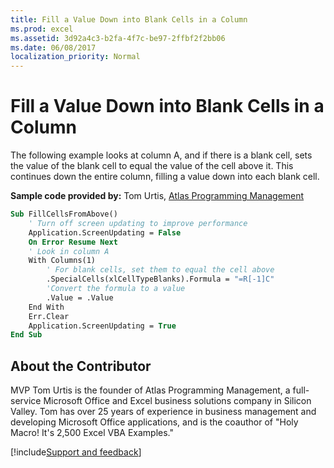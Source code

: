 ```yaml
---
title: Fill a Value Down into Blank Cells in a Column
ms.prod: excel
ms.assetid: 3d92a4c3-b2fa-4f7c-be97-2ffbf2f2bb06
ms.date: 06/08/2017
localization_priority: Normal
---
```



# Fill a Value Down into Blank Cells in a Column

The following example looks at column A, and if there is a blank cell, sets the value of the blank cell to equal the value of the cell above it. This continues down the entire column, filling a value down into each blank cell.

 **Sample code provided by:** Tom Urtis, [Atlas Programming Management](https://www.atlaspm.com/)



```vb
Sub FillCellsFromAbove()
    ' Turn off screen updating to improve performance
    Application.ScreenUpdating = False
    On Error Resume Next
    ' Look in column A
    With Columns(1)
        ' For blank cells, set them to equal the cell above
        .SpecialCells(xlCellTypeBlanks).Formula = "=R[-1]C"
        'Convert the formula to a value
        .Value = .Value
    End With
    Err.Clear
    Application.ScreenUpdating = True
End Sub
```


## About the Contributor
<a name="AboutContributor"> </a>

MVP Tom Urtis is the founder of Atlas Programming Management, a full-service Microsoft Office and Excel business solutions company in Silicon Valley. Tom has over 25 years of experience in business management and developing Microsoft Office applications, and is the coauthor of "Holy Macro! It's 2,500 Excel VBA Examples."

[!include[Support and feedback](~/includes/feedback-boilerplate.md)]
